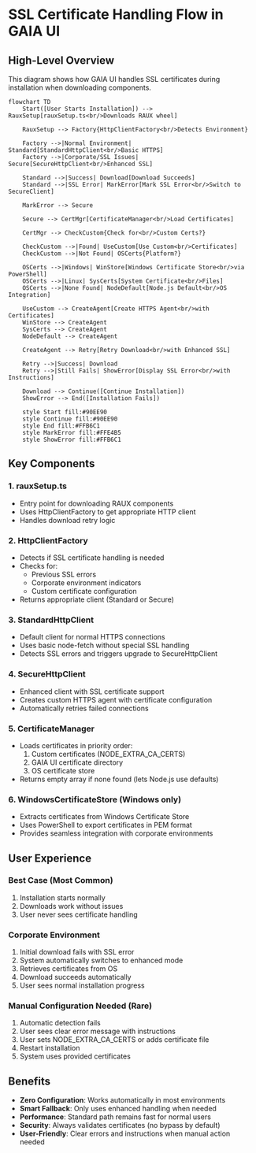 # SSL Certificate Handling Flow in GAIA UI

## High-Level Overview

This diagram shows how GAIA UI handles SSL certificates during installation when downloading components.

```mermaid
flowchart TD
    Start([User Starts Installation]) --> RauxSetup[rauxSetup.ts<br/>Downloads RAUX wheel]
    
    RauxSetup --> Factory{HttpClientFactory<br/>Detects Environment}
    
    Factory -->|Normal Environment| Standard[StandardHttpClient<br/>Basic HTTPS]
    Factory -->|Corporate/SSL Issues| Secure[SecureHttpClient<br/>Enhanced SSL]
    
    Standard -->|Success| Download[Download Succeeds]
    Standard -->|SSL Error| MarkError[Mark SSL Error<br/>Switch to SecureClient]
    
    MarkError --> Secure
    
    Secure --> CertMgr[CertificateManager<br/>Load Certificates]
    
    CertMgr --> CheckCustom{Check for<br/>Custom Certs?}
    
    CheckCustom -->|Found| UseCustom[Use Custom<br/>Certificates]
    CheckCustom -->|Not Found| OSCerts{Platform?}
    
    OSCerts -->|Windows| WinStore[Windows Certificate Store<br/>via PowerShell]
    OSCerts -->|Linux| SysCerts[System Certificate<br/>Files]
    OSCerts -->|None Found| NodeDefault[Node.js Default<br/>OS Integration]
    
    UseCustom --> CreateAgent[Create HTTPS Agent<br/>with Certificates]
    WinStore --> CreateAgent
    SysCerts --> CreateAgent
    NodeDefault --> CreateAgent
    
    CreateAgent --> Retry[Retry Download<br/>with Enhanced SSL]
    
    Retry -->|Success| Download
    Retry -->|Still Fails| ShowError[Display SSL Error<br/>with Instructions]
    
    Download --> Continue([Continue Installation])
    ShowError --> End([Installation Fails])
    
    style Start fill:#90EE90
    style Continue fill:#90EE90
    style End fill:#FFB6C1
    style MarkError fill:#FFE4B5
    style ShowError fill:#FFB6C1
```

## Key Components

### 1. **rauxSetup.ts**
- Entry point for downloading RAUX components
- Uses HttpClientFactory to get appropriate HTTP client
- Handles download retry logic

### 2. **HttpClientFactory**
- Detects if SSL certificate handling is needed
- Checks for:
  - Previous SSL errors
  - Corporate environment indicators
  - Custom certificate configuration
- Returns appropriate client (Standard or Secure)

### 3. **StandardHttpClient**
- Default client for normal HTTPS connections
- Uses basic node-fetch without special SSL handling
- Detects SSL errors and triggers upgrade to SecureHttpClient

### 4. **SecureHttpClient**
- Enhanced client with SSL certificate support
- Creates custom HTTPS agent with certificate configuration
- Automatically retries failed connections

### 5. **CertificateManager**
- Loads certificates in priority order:
  1. Custom certificates (NODE_EXTRA_CA_CERTS)
  2. GAIA UI certificate directory
  3. OS certificate store
- Returns empty array if none found (lets Node.js use defaults)

### 6. **WindowsCertificateStore** (Windows only)
- Extracts certificates from Windows Certificate Store
- Uses PowerShell to export certificates in PEM format
- Provides seamless integration with corporate environments

## User Experience

### Best Case (Most Common)
1. Installation starts normally
2. Downloads work without issues
3. User never sees certificate handling

### Corporate Environment
1. Initial download fails with SSL error
2. System automatically switches to enhanced mode
3. Retrieves certificates from OS
4. Download succeeds automatically
5. User sees normal installation progress

### Manual Configuration Needed (Rare)
1. Automatic detection fails
2. User sees clear error message with instructions
3. User sets NODE_EXTRA_CA_CERTS or adds certificate file
4. Restart installation
5. System uses provided certificates

## Benefits

- **Zero Configuration**: Works automatically in most environments
- **Smart Fallback**: Only uses enhanced handling when needed
- **Performance**: Standard path remains fast for normal users
- **Security**: Always validates certificates (no bypass by default)
- **User-Friendly**: Clear errors and instructions when manual action needed